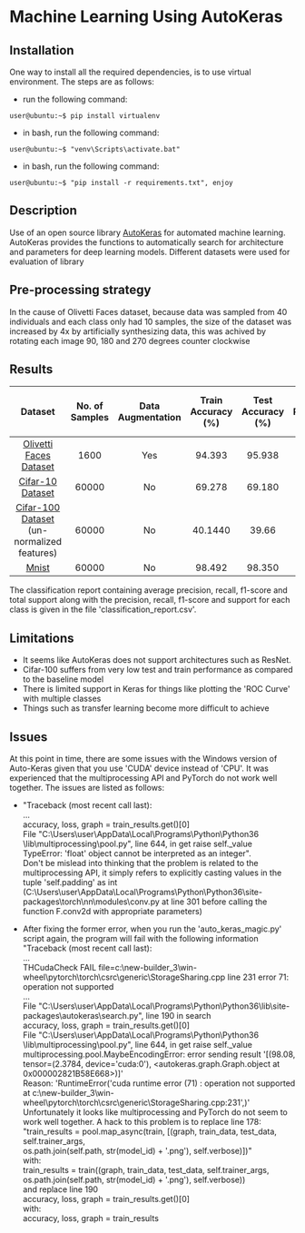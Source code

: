 # Machine Learning Using AutoKeras

## Installation

One way to install all the required dependencies, is to use virtual environment. The steps are as follows: <br>
* run the following command:
```console
user@ubuntu:~$ pip install virtualenv
```
* in bash, run the following command: 
```console
user@ubuntu:~$ "venv\Scripts\activate.bat"
```
* in bash, run the following command: 
```console
user@ubuntu:~$ "pip install -r requirements.txt", enjoy
```

## Description
Use of an open source library [AutoKeras](https://autokeras.com/) for automated machine learning.
AutoKeras provides the functions to automatically search for architecture
and parameters for deep learning models. Different datasets were used for evaluation of library

## Pre-processing strategy
In the cause of Olivetti Faces dataset, because data was sampled from 40 individuals and each class only had 10 samples, the size of the dataset was increased by 4x by artificially synthesizing data, this was achived by rotating each image 90, 180 and 270 degrees counter clockwise <br>

## Results

| Dataset | No. of Samples | Data Augmentation | Train Accuracy (%) | Test Accuracy (%) | Average Precision (%) | Average Recall (%) | Average F1 Score (%) | Total Support | Epochs | Time Taken (s) | Batch Size |
| :-: | :-: | :-: | :-: | :-: | :-:| :-: | :-: | :-: | :-: | :-: | :-: |
| [Olivetti Faces Dataset](http://scikit-learn.org/stable/datasets/olivetti_faces.html) | 1600 | Yes | 94.393 | 95.938 | 96 | 97 | 96 | 320 | 46 | 96.859 | 128 |
| [Cifar-10 Dataset](https://en.wikipedia.org/wiki/CIFAR-10) | 60000 | No | 69.278 | 69.180 | 69 | 70 | 69 | 10000 | 72 | 1876.29 | 128 |
| [Cifar-100 Dataset](https://www.cs.toronto.edu/~kriz/cifar.html) (un-normalized features) | 60000 | No | 40.1440 | 39.66 | 39 | 41 | 40 | 10000 | 54 | 1370.663991 | 128
| [Mnist](https://en.wikipedia.org/wiki/MNIST_database) | 60000 | No | 98.492 | 98.350 | 98 | 98 | 98 | 10000 | 37 | 98.350 | 128 |

The classification report containing average precision, recall, f1-score and total support along with the precision, recall, f1-score and support for each class is given in
the file 'classification_report.csv'. <br>

## Limitations
* It seems like AutoKeras does not support architectures such as ResNet.
* Cifar-100 suffers from very low test and train performance as compared to the baseline model
* There is limited support in Keras for things like plotting the 'ROC Curve' with multiple classes
* Things such as transfer learning become more difficult to achieve

## Issues
At this point in time, there are some issues with the Windows version of
Auto-Keras given that you use 'CUDA' device instead of 'CPU'. It was 
experienced that the multiprocessing API and PyTorch do not work well together. The issues
are listed as follows: <br>

* "Traceback (most recent call last):
<br>... <br>
accuracy, loss, graph = train_results.get()[0] <br>
File "C:\Users\user\AppData\Local\Programs\Python\Python36\
\lib\multiprocessing\pool.py", line 644, in get
raise self._value <br>
TypeError: 'float' object cannot be interpreted as an integer". <br>
 Don't be mislead into thinking that the problem is related
to the multiprocessing API, it simply refers to explicitly casting values in the tuple
'self.padding' as int (C:\Users\user\AppData\Local\Programs\Python\Python36\site-packages\torch\nn\modules\conv.py at 
line 301 before calling the function F.conv2d with appropriate parameters)

* After fixing the former error, when you run the 'auto_keras_magic.py' script again, the program will fail with the following information
"Traceback (most recent call last):
<br>... <br>
THCudaCheck FAIL file=c:\new-builder_3\win-wheel\pytorch\torch\csrc\generic\StorageSharing.cpp line 231 error 71: operation not supported 
<br> ... <br>
File "C:\Users\user\AppData\Local\Programs\Python\Python36\lib\site-packages\autokeras\search.py", line 190 in search <br>
accuracy, loss, graph = train_results.get()[0] <br>
File "C:\Users\user\AppData\Local\Programs\Python\Python36\
\lib\multiprocessing\pool.py", line 644, in get
raise self._value <br>
multiprocessing.pool.MaybeEncodingError: error sending result '[(98.08, tensor=(2.3784, device='cuda:0'), <autokeras.graph.Graph.object at 0x000002821B58E668>)]' <br>
Reason: 'RuntimeError('cuda runtime error (71) : operation not supported at c:\\new-builder_3\\win-wheel\\pytorch\\torch\\csrc\\generic\\StorageSharing.cpp:231',)' <br>
Unfortunately it looks like multiprocessing and PyTorch do not seem to work well together. A hack to this problem is to replace line 178: <br>
"train_results = pool.map_async(train, [(graph, train_data, test_data, self.trainer_args, <br>
                                                os.path.join(self.path, str(model_id) + '.png'), self.verbose)])" <br>
with: <br>
train_results = train((graph, train_data, test_data, self.trainer_args, os.path.join(self.path, str(model_id) + '.png'), self.verbose)) <br>
and replace line 190 <br>
accuracy, loss, graph = train_results.get()[0] <br>
with: <br>
accuracy, loss, graph = train_results <br>
